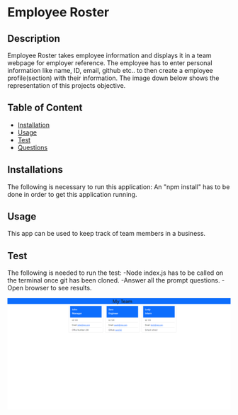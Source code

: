 # Employee Roster

    
## Description 
Employee Roster takes employee information and displays it in a team webpage for employer reference. The employee has to enter personal information like name, ID, email, github etc.. to then create a employee profile(section) with their information.
The image down below shows the representation of this projects objective. 

## Table of Content
- [Installation](#installation)
- [Usage](#usage)
- [Test](#test)
- [Questions](#questions)

## Installations
The following is necessary to run this application: An "npm install" has to be done in order to get this application running.

## Usage
This app can be used to keep track of team members in a business.
 
## Test
The following is needed to run the test:
-Node index.js has to be called on the terminal once git has been cloned.
-Answer all the prompt questions.
-Open browser to see results. 
    
![](images/employee-roster.png)
